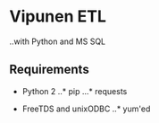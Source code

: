 # Vipunen ETL

..with Python and MS SQL

## Requirements

* Python 2
..* pip
...* requests


* FreeTDS and unixODBC
..* yum'ed

